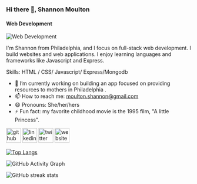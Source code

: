 ### Hi there 👋, Shannon Moulton
#### Web Development
![Web Development](https://i.postimg.cc/W1cGzz58/Shannon-Moulton.png)

I'm Shannon from Philadelphia, and I focus on full-stack web development. I build websites and web applications. I enjoy learning languages and frameworks like Javascript and Express.

Skills: HTML / CSS/ Javascript/ Express/Mongodb

- 🔭 I’m currently working on building an app focused on providing resources to mothers in Philadelphia . 
- 📫 How to reach me: moulton.shannon@gmail.com 
- 😄 Pronouns: She/her/hers 
- ⚡ Fun fact: my favorite childhood movie is  the 1995 film, "A little Princess". 


[<img src='https://cdn.jsdelivr.net/npm/simple-icons@3.0.1/icons/github.svg' alt='github' height='40'>](https://github.com/shannonmoulton)  [<img src='https://cdn.jsdelivr.net/npm/simple-icons@3.0.1/icons/linkedin.svg' alt='linkedin' height='40'>](https://www.linkedin.com/in//shannon-moulton//)  [<img src='https://cdn.jsdelivr.net/npm/simple-icons@3.0.1/icons/twitter.svg' alt='twitter' height='40'>](https://twitter.com/shannonmoulton_)  [<img src='https://cdn.jsdelivr.net/npm/simple-icons@3.0.1/icons/icloud.svg' alt='website' height='40'>](shannonmoulton.com)  

[![Top Langs](https://github-readme-stats.vercel.app/api/top-langs/?username=shannonmoulton)](https://github.com/anuraghazra/github-readme-stats)

![GitHub Activity Graph](https://activity-graph.herokuapp.com/graph?username=shannonmoulton)  

![GitHub streak stats](https://github-readme-streak-stats.herokuapp.com/?user=shannonmoulton)  


